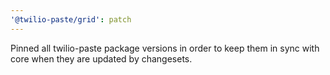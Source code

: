 ```yaml
---
'@twilio-paste/grid': patch
---
```


Pinned all twilio-paste package versions in order to keep them in sync with core when they are updated by changesets.
